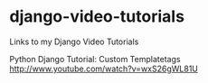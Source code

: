 django-video-tutorials
======================

Links to my Django Video Tutorials


Python Django Tutorial: Custom Templatetags
http://www.youtube.com/watch?v=wxS26gWL81U
